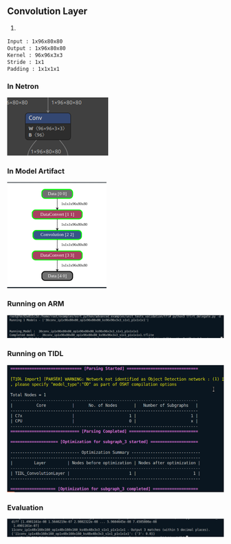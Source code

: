 ## Convolution Layer
1. 
```
Input : 1x96x80x80
Output : 1x96x80x80
Kernel : 96x96x3x3
Stride : 1x1
Padding : 1x1x1x1
```
### In Netron
![alt text](image-17.png)
### In Model Artifact
![alt text](image-21.png)
### Running on ARM
![alt text](image-18.png)
### Running on TIDL
![alt text](image-19.png)
### Evaluation
![alt text](image-20.png)